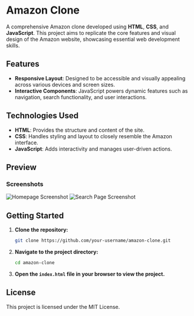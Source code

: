 # Amazon Clone

A comprehensive Amazon clone developed using **HTML**, **CSS**, and **JavaScript**. This project aims to replicate the core features and visual design of the Amazon website, showcasing essential web development skills.

## Features
- **Responsive Layout**: Designed to be accessible and visually appealing across various devices and screen sizes.
- **Interactive Components**: JavaScript powers dynamic features such as navigation, search functionality, and user interactions.

## Technologies Used
- **HTML**: Provides the structure and content of the site.
- **CSS**: Handles styling and layout to closely resemble the Amazon interface.
- **JavaScript**: Adds interactivity and manages user-driven actions.

## Preview

### Screenshots
![Homepage Screenshot](https://github.com/user-attachments/assets/14b4899d-fe9a-42e2-9efc-49969d214628)
![Search Page Screenshot](https://github.com/user-attachments/assets/eeabfadd-65eb-42af-8db7-67da640a825f)

## Getting Started

1. **Clone the repository:**
   ```bash
   git clone https://github.com/your-username/amazon-clone.git
   ```
2. **Navigate to the project directory:**
   ```bash
   cd amazon-clone
   ```
3. **Open the `index.html` file in your browser to view the project.**

## License
This project is licensed under the MIT License.
